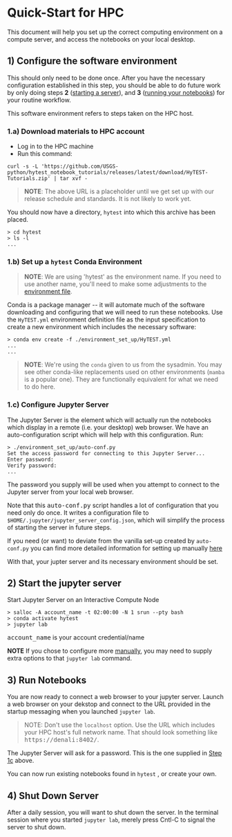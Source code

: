 # Quick-Start for HPC

This document will help you set up the correct computing environment on a compute
server, and access the notebooks on your local desktop.

## 1) Configure the software environment

This should only need to be done once. After you have the necessary
configuration established in this step, you should be able to do
future work by only doing steps
**2** ([starting a server](#2-start-the-jupyter-server)), and
**3** ([running your notebooks](#3-run-notebooks)) for your routine workflow.

This software environment refers to steps taken on the HPC host.

### 1.a) Download materials to HPC account

* Log in to the HPC machine
* Run this command:

```text
curl -s -L 'https://github.com/USGS-python/hytest_notebook_tutorials/releases/latest/download/HyTEST-Tutorials.zip' | tar xvf -
```

> **NOTE**: The above URL is a placeholder until we get set up with our release schedule and standards.  It is not likely to work yet.

You should now have a directory, `hytest` into which this archive has
been placed.

```text
> cd hytest
> ls -l
...
```

### 1.b) Set up a `hytest` Conda Environment

> **NOTE**: We are using 'hytest' as the environment name.  If you need to use
another name, you'll need to make some adjustments to the
[environment file](./environment_set_up/HyTEST.yml).

Conda is a package manager -- it will automate much of the software downloading
and configuring that we will need to run these notebooks. Use the `HyTEST.yml` environment definition file as the input specification to create a
new environment which includes the necessary software:

```text
> conda env create -f ./environment_set_up/HyTEST.yml
...
...
```

> **NOTE**: We're using the `conda` given to us from the sysadmin. You may
see other conda-like replacements used on other environments (`mamba` is a popular
one).  They are functionally equivalent for what we need to do here.

### 1.c) Configure Jupyter Server

The Jupyter Server is the element which will actually run the notebooks
which display in a remote (i.e. your desktop) web browser.  We have an auto-configuration script which will help with this configuration. Run:

```text
> ./environment_set_up/auto-conf.py
Set the access password for connecting to this Jupyter Server...
Enter password:
Verify password:
...
```

The password you supply will be used when you attempt to connect to the
Jupyter server from your local web browser.

Note that this <kbd>auto-conf.py</kbd> script handles a lot of
configuration that you need only do once. It writes a configuration
file to `$HOME/.jupyter/jupyter_server_config.json`, which will simplify
the process of starting the server in future steps.

If you need (or want) to deviate from the vanilla set-up created by
`auto-conf.py` you can find more detailed information for setting up
manually [here](./HPC/ManualConfig.md)

With that, your jupter server and its necessary environment should be set.

## 2) Start the jupyter server

Start Jupyter Server on an Interactive Compute Node

```text
> salloc -A account_name -t 02:00:00 -N 1 srun --pty bash
> conda activate hytest
> jupyter lab
```

<kbd>account_name</kbd> is your account credential/name

**NOTE** If you chose to configure more [manually](./environment_set_up/ManualConfig-HPC.md),
you may need to supply extra options to that `jupyter lab` command.

## 3) Run Notebooks

You are now ready to connect a web browser to your jupyter server.  Launch
a web browser on your dekstop and connect to the URL provided in the
startup messaging when you launched `jupyter lab`.

> NOTE:  Don't use the `localhost` option.  Use the URL which includes
your HPC host's full network name. That should look something like
<kbd>https://denali:8402/</kbd>.

The Jupyter Server will ask for a password.  This is the one supplied
in [Step 1c](#1c-configure-jupyter-server) above.

You can now run existing notebooks found in `hytest` , or create
your own.

## 4) Shut Down Server

After a daily session, you will want to shut down the server. In the
terminal session where you started `jupyter lab`, merely press Cntl-C
to signal the server to shut down.
